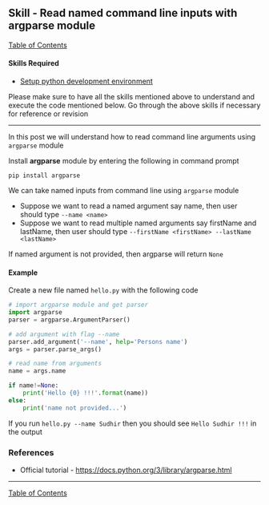 ## Skill - Read named command line inputs with argparse module
[Table of Contents](https://nagasudhir.blogspot.com/2020/04/taming-python-table-of-contents.html)

#### Skills Required
* [Setup python development environment](https://nagasudhir.blogspot.com/2020/04/setup-python-development-environment_14.html)

Please make sure to have all the skills mentioned above to understand and execute the code mentioned below. Go through the above skills if necessary for reference or revision
<hr/>

In this post we will understand how to read command line arguments using `argparse` module

Install **argparse** module by entering the following in command prompt
```
pip install argparse
```

We can take named inputs from command line using `argparse` module

* Suppose we want to read a named argument say name, then user should type `--name <name>`
* Suppose we want to read multiple named arguments say firstName and lastName, then user should type `--firstName <firstName> --lastName <lastName>`

If named argument is not provided, then argparse will return `None`

#### Example
Create a new file named `hello.py` with the following code
```python
# import argparse module and get parser
import argparse
parser = argparse.ArgumentParser()

# add argument with flag --name
parser.add_argument('--name', help='Persons name')
args = parser.parse_args()

# read name from arguments
name = args.name

if name!=None:
    print('Hello {0} !!!'.format(name))
else:
    print('name not provided...')
```
If you run `hello.py --name Sudhir` then you should see `Hello Sudhir !!!` in the output

### References
* Official tutorial - https://docs.python.org/3/library/argparse.html

<hr/>

[Table of Contents](https://nagasudhir.blogspot.com/2020/04/taming-python-table-of-contents.html)



<!--stackedit_data:
eyJwcm9wZXJ0aWVzIjoidGl0bGU6IG5hbWVkIGNvbW1hbmQgbG
luZSBhcmd1bWVudHMgdXNpbmcgYXJncGFyc2VcbmF1dGhvcjog
TmFnYXN1ZGhpciBQdWxsYVxuZGF0ZTogJzIwMjAtMDYtMjInXG
50YWdzOiAnbGVhcm5pbmcsIHB5dGhvbiwgdGFtaW5nX3B5dGhv
bl9za2lsbCdcbmNhdGVnb3JpZXM6IHRhbWluZ19weXRob25fc2
tpbGxcbiIsImhpc3RvcnkiOlsyMTc0Nzk0NDQsODc2ODkwODkz
XX0=
-->